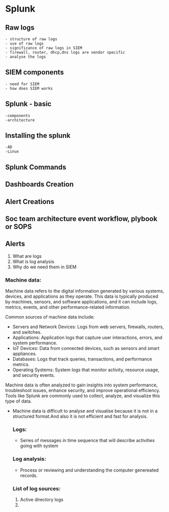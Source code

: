 # Splunk
## Raw logs 
    - structure of raw logs
    - use of raw logs
    - significance of raw logs in SIEM
    - firewall, router, dhcp,dns logs are vendor specific
    - analyse the logs
## SIEM components
    - need for SIEM
    - how does SIEM works
## Splunk - basic
    -components
    -architecture
## Installing the splunk
    -AD
    -Linux
## Splunk Commands
## Dashboards Creation
## Alert Creations
## Soc team architecture event workflow, plybook or SOPS
## Alerts


1. What are logs
2. What is log analysis
3. Why do we need them in SIEM

### Machine data: 
Machine data refers to the digital information generated by various systems, devices, and applications as they operate. This data is typically produced by machines, sensors, and software applications, and it can include logs, metrics, events, and other performance-related information. 

Common sources of machine data include:
- Servers and Network Devices: Logs from web servers, firewalls, routers, and switches.
- Applications: Application logs that capture user interactions, errors, and system performance.
- IoT Devices: Data from connected devices, such as sensors and smart appliances.
- Databases: Logs that track queries, transactions, and performance metrics.
- Operating Systems: System logs that monitor activity, resource usage, and security events.

Machine data is often analyzed to gain insights into system performance, troubleshoot issues, enhance security, and improve operational efficiency. Tools like Splunk are commonly used to collect, analyze, and visualize this type of data.

- Machine data is difficult to analyse and visualise because it is not in a structured format.And also it is not efficient and fast for analysis.
  ### Logs:
  - Series of messages in time sequence that will describe activities going with system
 
  ### Log analysis:
  - Process or reviewing and understanding the computer genereated records.
 
  ### List of log sources:
  1. Active directory logs
  2. 
  
